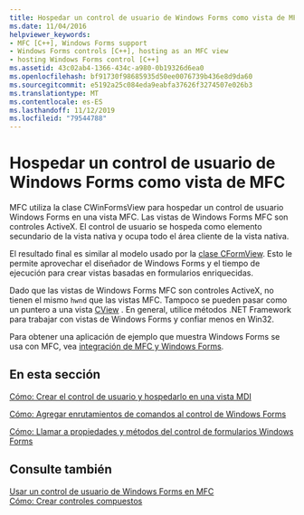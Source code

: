 ```yaml
---
title: Hospedar un control de usuario de Windows Forms como vista de MFC
ms.date: 11/04/2016
helpviewer_keywords:
- MFC [C++], Windows Forms support
- Windows Forms controls [C++], hosting as an MFC view
- hosting Windows Forms control [C++]
ms.assetid: 43c02ab4-1366-434c-a980-0b19326d6ea0
ms.openlocfilehash: bf91730f98685935d50ee0076739b436e8d9da60
ms.sourcegitcommit: e5192a25c084eda9eabfa37626f3274507e026b3
ms.translationtype: MT
ms.contentlocale: es-ES
ms.lasthandoff: 11/12/2019
ms.locfileid: "79544788"
---
```

# <a name="hosting-a-windows-forms-user-control-as-an-mfc-view"></a>Hospedar un control de usuario de Windows Forms como vista de MFC

MFC utiliza la clase CWinFormsView para hospedar un control de usuario Windows Forms en una vista MFC. Las vistas de Windows Forms MFC son controles ActiveX. El control de usuario se hospeda como elemento secundario de la vista nativa y ocupa todo el área cliente de la vista nativa.

El resultado final es similar al modelo usado por la [clase CFormView](../mfc/reference/cformview-class.md). Esto le permite aprovechar el diseñador de Windows Forms y el tiempo de ejecución para crear vistas basadas en formularios enriquecidas.

Dado que las vistas de Windows Forms MFC son controles ActiveX, no tienen el mismo `hwnd` que las vistas MFC. Tampoco se pueden pasar como un puntero a una vista [CView](../mfc/reference/cview-class.md) . En general, utilice métodos .NET Framework para trabajar con vistas de Windows Forms y confiar menos en Win32.

Para obtener una aplicación de ejemplo que muestra Windows Forms se usa con MFC, vea [integración de MFC y Windows Forms](https://www.microsoft.com/download/details.aspx?id=2113).

## <a name="in-this-section"></a>En esta sección

[Cómo: Crear el control de usuario y hospedarlo en una vista MDI](../dotnet/how-to-create-the-user-control-and-host-mdi-view.md)

[Cómo: Agregar enrutamientos de comandos al control de Windows Forms](../dotnet/how-to-add-command-routing-to-the-windows-forms-control.md)

[Cómo: Llamar a propiedades y métodos del control de formularios Windows Forms](../dotnet/how-to-call-properties-and-methods-of-the-windows-forms-control.md)

## <a name="see-also"></a>Consulte también

[Usar un control de usuario de Windows Forms en MFC](../dotnet/using-a-windows-form-user-control-in-mfc.md)<br/>
[Cómo: Crear controles compuestos](/dotnet/framework/winforms/controls/how-to-author-composite-controls)
